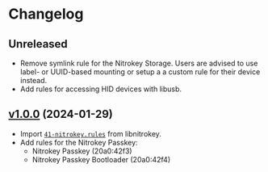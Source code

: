 # Changelog

## Unreleased

- Remove symlink rule for the Nitrokey Storage.  Users are advised to use
  label- or UUID-based mounting or setup a a custom rule for their device
  instead.
- Add rules for accessing HID devices with libusb.

## [v1.0.0][] (2024-01-29)

[v1.0.0]: https://github.com/Nitrokey/nitrokey-udev-rules/releases/tag/v1.0.0

- Import [`41-nitrokey.rules`][] from libnitrokey.
- Add rules for the Nitrokey Passkey:
  - Nitrokey Passkey (20a0:42f3)
  - Nitrokey Passkey Bootloader (20a0:42f4)

[`41-nitrokey.rules`]: https://github.com/Nitrokey/libnitrokey/blob/834937476cf3aa551ed5ab6e766e9dc522d35c36/data/41-nitrokey.rules
